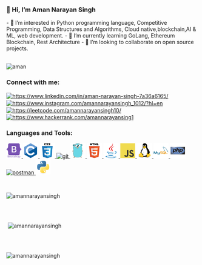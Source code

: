 <h3>👋 Hi, I’m Aman Narayan Singh </h3>
- 👀 I’m interested in Python programming language, Competitive Programming, Data Structures and Algorithms, Cloud native,blockchain,AI & ML, web development.
- 🌱 I’m currently learning GoLang, Ethereum Blockchain, Rest Architecture 
- 💞️ I’m looking to collaborate on open source projects.
<br>
<br>
<p> <img src="https://komarev.com/ghpvc/?username=amannarayansingh&label=Profile%20views&color=ff69b4&style=flat" alt="aman" /> </p>

<h3 align="left">Connect with me:</h3>
<p align="left">
<a href="https://www.linkedin.com/in/aman-narayan-singh-7a36a6165/" target="blank"><img align="center" src="https://raw.githubusercontent.com/rahuldkjain/github-profile-readme-generator/master/src/images/icons/Social/linked-in-alt.svg" alt="https://www.linkedin.com/in/aman-narayan-singh-7a36a6165/" height="30" width="40" /></a>
<a href="https://www.instagram.com/amannarayansingh_1012/?hl=en" target="blank"><img align="center" src="https://raw.githubusercontent.com/rahuldkjain/github-profile-readme-generator/master/src/images/icons/Social/instagram.svg" alt="https://www.instagram.com/amannarayansingh_1012/?hl=en" height="30" width="40" /></a>
<a href="https://leetcode.com/amannarayansingh10/" target="blank"><img align="center" src="https://raw.githubusercontent.com/rahuldkjain/github-profile-readme-generator/master/src/images/icons/Social/leet-code.svg" alt="https://leetcode.com/amannarayansingh10/" height="30" width="40" /></a>
<a href="https://www.hackerrank.com/amannarayansing1" target="blank"><img align="center" src="https://raw.githubusercontent.com/rahuldkjain/github-profile-readme-generator/master/src/images/icons/Social/hackerrank.svg" alt="https://www.hackerrank.com/amannarayansing1" height="30" width="40" /></a>

</p>

<h3 align="left">Languages and Tools:</h3>
<p align="left"> <a href="https://getbootstrap.com" target="_blank" rel="noreferrer"> <img src="https://raw.githubusercontent.com/devicons/devicon/master/icons/bootstrap/bootstrap-plain-wordmark.svg" alt="bootstrap" width="40" height="40"/> </a> <a href="https://www.cprogramming.com/" target="_blank" rel="noreferrer"> <img src="https://raw.githubusercontent.com/devicons/devicon/master/icons/c/c-original.svg" alt="c" width="40" height="40"/> </a> <a href="https://www.w3schools.com/css/" target="_blank" rel="noreferrer"> <img src="https://raw.githubusercontent.com/devicons/devicon/master/icons/css3/css3-original-wordmark.svg" alt="css3" width="40" height="40"/> </a> <a href="https://git-scm.com/" target="_blank" rel="noreferrer"> <img src="https://www.vectorlogo.zone/logos/git-scm/git-scm-icon.svg" alt="git" width="40" height="40"/> </a> <a href="https://golang.org" target="_blank" rel="noreferrer"> <img src="https://raw.githubusercontent.com/devicons/devicon/master/icons/go/go-original.svg" alt="go" width="40" height="40"/> </a> <a href="https://www.w3.org/html/" target="_blank" rel="noreferrer"> <img src="https://raw.githubusercontent.com/devicons/devicon/master/icons/html5/html5-original-wordmark.svg" alt="html5" width="40" height="40"/> </a> <a href="https://www.java.com" target="_blank" rel="noreferrer"> <img src="https://raw.githubusercontent.com/devicons/devicon/master/icons/java/java-original.svg" alt="java" width="40" height="40"/> </a> <a href="https://developer.mozilla.org/en-US/docs/Web/JavaScript" target="_blank" rel="noreferrer"> <img src="https://raw.githubusercontent.com/devicons/devicon/master/icons/javascript/javascript-original.svg" alt="javascript" width="40" height="40"/> </a> <a href="https://www.linux.org/" target="_blank" rel="noreferrer"> <img src="https://raw.githubusercontent.com/devicons/devicon/master/icons/linux/linux-original.svg" alt="linux" width="40" height="40"/> </a> <a href="https://www.mysql.com/" target="_blank" rel="noreferrer"> <img src="https://raw.githubusercontent.com/devicons/devicon/master/icons/mysql/mysql-original-wordmark.svg" alt="mysql" width="40" height="40"/> </a> <a href="https://www.php.net" target="_blank" rel="noreferrer"> <img src="https://raw.githubusercontent.com/devicons/devicon/master/icons/php/php-original.svg" alt="php" width="40" height="40"/> </a> <a href="https://postman.com" target="_blank" rel="noreferrer"> <img src="https://www.vectorlogo.zone/logos/getpostman/getpostman-icon.svg" alt="postman" width="40" height="40"/> </a> <a href="https://www.python.org" target="_blank" rel="noreferrer"> <img src="https://raw.githubusercontent.com/devicons/devicon/master/icons/python/python-original.svg" alt="python" width="40" height="40"/> </a> </p>
<br>
<p><img src="https://github-readme-stats.vercel.app/api/top-langs?username=amannarayansingh&show_icons=true&locale=en&layout=compact&theme=radical&langs_count=10" alt="amannarayansingh" /></p>
<br>
<br>
<p>&nbsp;<img src="https://github-readme-stats.vercel.app/api?username=amannarayansingh&show_icons=true&locale=en&theme=radical&include_all_commits=true" alt="amannarayansingh" /></p>
<br>
<br>
<p><img src="https://github-readme-streak-stats.herokuapp.com/?user=amannarayansingh&theme=radical" alt="amannarayansingh" /></p>


